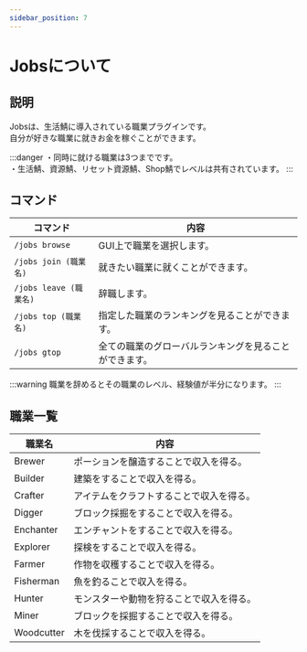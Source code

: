 ```yaml
---
sidebar_position: 7
---
```


# Jobsについて
## 説明
Jobsは、生活鯖に導入されている職業プラグインです。  
自分が好きな職業に就きお金を稼ぐことができます。

:::danger
・同時に就ける職業は3つまでです。  
・生活鯖、資源鯖、リセット資源鯖、Shop鯖でレベルは共有されています。
:::
## コマンド
| コマンド | 内容 |
| ---- | ---- |
| `/jobs browse` | GUI上で職業を選択します。 |
| `/jobs join (職業名)` | 就きたい職業に就くことができます。 |
| `/jobs leave (職業名)` | 辞職します。 |
| `/jobs top (職業名)` | 指定した職業のランキングを見ることができます。 |
| `/jobs gtop` | 全ての職業のグローバルランキングを見ることができます。 |
:::warning
職業を辞めるとその職業のレベル、経験値が半分になります。
:::

## 職業一覧
| 職業名 | 内容 |
| ---- | ---- |
| Brewer | ポーションを醸造することで収入を得る。 |
| Builder | 建築をすることで収入を得る。 |
| Crafter |	アイテムをクラフトすることで収入を得る。 |
| Digger | ブロック採掘をすることで収入を得る。 |
| Enchanter | エンチャントをすることで収入を得る。 |
| Explorer | 探検をすることで収入を得る。 |
| Farmer | 作物を収穫することで収入を得る。 |
| Fisherman	| 魚を釣ることで収入を得る。 |
| Hunter | モンスターや動物を狩ることで収入を得る。 |
| Miner | ブロックを採掘することで収入を得る。 |
| Woodcutter | 木を伐採することで収入を得る。 |